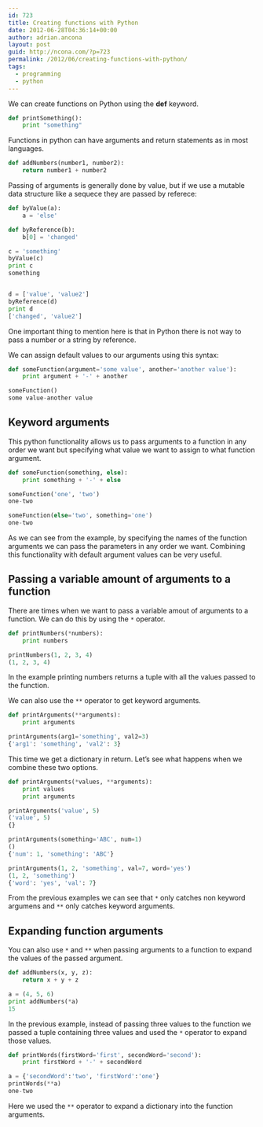 ```yaml
---
id: 723
title: Creating functions with Python
date: 2012-06-28T04:36:14+00:00
author: adrian.ancona
layout: post
guid: http://ncona.com/?p=723
permalink: /2012/06/creating-functions-with-python/
tags:
  - programming
  - python
---
```

We can create functions on Python using the **def** keyword.

```python
def printSomething():
    print "something"
```

Functions in python can have arguments and return statements as in most languages.

```python
def addNumbers(number1, number2):
    return number1 + number2
```

<!--more-->

Passing of arguments is generally done by value, but if we use a mutable data structure like a sequece they are passed by referece:

```python
def byValue(a):
    a = 'else'

def byReference(b):
    b[0] = 'changed'

c = 'something'
byValue(c)
print c
something


d = ['value', 'value2']
byReference(d)
print d
['changed', 'value2']
```

One important thing to mention here is that in Python there is not way to pass a number or a string by reference.

We can assign default values to our arguments using this syntax:

```python
def someFunction(argument='some value', another='another value'):
    print argument + '-' + another

someFunction()
some value-another value
```

## Keyword arguments

This python functionality allows us to pass arguments to a function in any order we want but specifying what value we want to assign to what function argument.

```python
def someFunction(something, else):
    print something + '-' + else

someFunction('one', 'two')
one-two

someFunction(else='two', something='one')
one-two
```

As we can see from the example, by specifying the names of the function arguments we can pass the parameters in any order we want. Combining this functionality with default argument values can be very useful.

## Passing a variable amount of arguments to a function

There are times when we want to pass a variable amout of arguments to a function. We can do this by using the `*` operator.

```python
def printNumbers(*numbers):
    print numbers

printNumbers(1, 2, 3, 4)
(1, 2, 3, 4)
```

In the example printing numbers returns a tuple with all the values passed to the function.

We can also use the `**` operator to get keyword arguments.

```python
def printArguments(**arguments):
    print arguments

printArguments(arg1='something', val2=3)
{'arg1': 'something', 'val2': 3}
```

This time we get a dictionary in return. Let&#8217;s see what happens when we combine these two options.

```python
def printArguments(*values, **arguments):
    print values
    print arguments

printArguments('value', 5)
('value', 5)
{}

printArguments(something='ABC', num=1)
()
{'num': 1, 'something': 'ABC'}

printArguments(1, 2, 'something', val=7, word='yes')
(1, 2, 'something')
{'word': 'yes', 'val': 7}
```

From the previous examples we can see that `*` only catches non keyword argumens and `**` only catches keyword arguments.

## Expanding function arguments

You can also use `*` and `**` when passing arguments to a function to expand the values of the passed argument.

```python
def addNumbers(x, y, z):
    return x + y + z

a = (4, 5, 6)
print addNumbers(*a)
15
```

In the previous example, instead of passing three values to the function we passed a tuple containing three values and used the `*` operator to expand those values.

```python
def printWords(firstWord='first', secondWord='second'):
    print firstWord + '-' + secondWord

a = {'secondWord':'two', 'firstWord':'one'}
printWords(**a)
one-two
```

Here we used the `**` operator to expand a dictionary into the function arguments.
